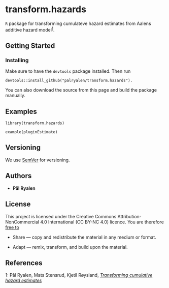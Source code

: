 # transform.hazards

```R``` package for transforming cumulateve hazard estimates from Aalens additive hazard model<sup>[1](#transforming)</sup>.

## Getting Started


### Installing

Make sure to have the ``devtools`` package installed. Then run

```
devtools::install_github("palryalen/transform.hazards").
```

You can also download the source from this page and build the package manually.

## Examples

```
library(transform.hazards)

example(pluginEstimate)
```

## Versioning

We use [SemVer](http://semver.org/) for versioning.

## Authors

* **Pål Ryalen**

## License

This project is licensed under the Creative Commons Attribution-NonCommercial 4.0 International (CC BY-NC 4.0) licence. You are therefore [free to](https://creativecommons.org/licenses/by-nc/4.0/)

* Share — copy and redistribute the material in any medium or format.

* Adapt — remix, transform, and build upon the material.


## References




<a name="transforming">1</a>: Pål Ryalen, Mats Stensrud, Kjetil Røysland, [*Transforming cumulative hazard estimates*](https://arxiv.org/abs/1710.07422v3)

<!---
<a name="additive_consistent">2</a>: Pål Ryalen, Mats Stensrud, Kjetil Røysland, [*The additive hazard estimator is consistent for continuous time marginal structural models*](https://arxiv.org/abs/1802.01946)
-->

